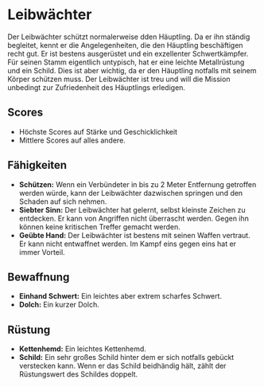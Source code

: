 # Leibwächter

Der Leibwächter schützt normalerweise dden Häuptling. Da er ihn ständig begleitet, kennt er die Angelegenheiten, die den Häuptling beschäftigen recht gut. Er ist bestens ausgerüstet und ein exzellenter Schwertkämpfer. Für seinen Stamm eigentlich untypisch, hat er eine leichte Metallrüstung und ein Schild. Dies ist aber wichtig, da er den Häuptling notfalls mit seinem Körper schützen muss. Der Leibwächter ist treu und will die Mission unbedingt zur Zufriedenheit des Häuptlings erledigen.

## Scores

- Höchste Scores auf Stärke und Geschicklichkeit
- Mittlere Scores auf alles andere.


## Fähigkeiten

- **Schützen:** Wenn ein Verbündeter in bis zu 2 Meter Entfernung getroffen werden würde, kann der Leibwächter dazwischen springen und den Schaden auf sich nehmen.
- **Siebter Sinn:** Der Leibwächter hat gelernt, selbst kleinste Zeichen zu entdecken. Er kann von Angriffen nicht überrascht werden. Gegen ihn können keine kritischen Treffer gemacht werden.
- **Geübte Hand:** Der Leibwächter ist bestens mit seinen Waffen vertraut. Er kann nicht entwaffnet werden. Im Kampf eins gegen eins hat er immer Vorteil.


## Bewaffnung

- **Einhand Schwert:** Ein leichtes aber extrem scharfes Schwert.
- **Dolch:** Ein kurzer Dolch.

## Rüstung

- **Kettenhemd:** Ein leichtes Kettenhemd.
- **Schild:** Ein sehr großes Schild hinter dem er sich notfalls gebückt verstecken kann. Wenn er das Schild beidhändig hält, zählt der Rüstungswert des Schildes doppelt.